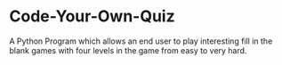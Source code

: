 # Code-Your-Own-Quiz
A Python Program which allows an end user to play interesting fill in the blank games with four levels in the game from easy to very hard. 
